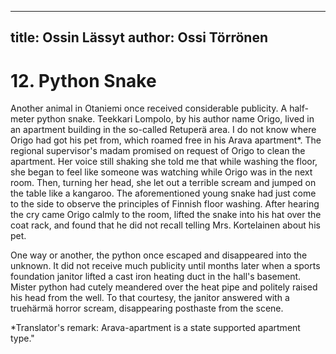 
---
title: Ossin Lässyt
author: Ossi Törrönen
---

    
# 12. Python Snake

Another animal in Otaniemi once received considerable publicity. A half-meter python snake. Teekkari Lompolo, by his author name Origo, lived in an apartment building in the so-called Retuperä area. I do not know where Origo had got his pet from, which roamed free in his Arava apartment\*. The regional supervisor's madam promised on request of Origo to clean the apartment. Her voice still shaking she told me that while washing the floor, she began to feel like someone was watching while Origo was in the next room. Then, turning her head, she let out a terrible scream and jumped on the table like a kangaroo. The aforementioned young snake had just come to the side to observe the principles of Finnish floor washing. After hearing the cry came Origo calmly to the room, lifted the snake into his hat over the coat rack, and found that he did not recall telling Mrs. Kortelainen about his pet. 

One way or another, the python once escaped and disappeared into the unknown. It did not receive much publicity until months later when a sports foundation janitor lifted a cast iron heating duct in the hall's basement. Mister python had cutely meandered over the heat pipe and politely raised his head from the well. To that courtesy, the janitor answered with a truehärmä horror scream, disappearing posthaste from the scene.

\*Translator's remark: Arava-apartment is a state supported apartment type."
